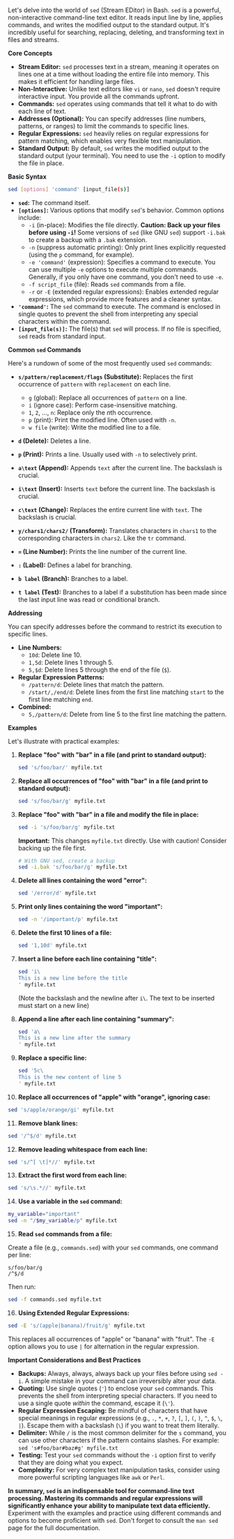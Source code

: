 Let's delve into the world of `sed` (Stream EDitor) in Bash. `sed` is a powerful, non-interactive command-line text editor. It reads input line by line, applies commands, and writes the modified output to the standard output.  It's incredibly useful for searching, replacing, deleting, and transforming text in files and streams.

**Core Concepts**

* **Stream Editor:** `sed` processes text in a stream, meaning it operates on lines one at a time without loading the entire file into memory. This makes it efficient for handling large files.
* **Non-Interactive:** Unlike text editors like `vi` or `nano`, `sed` doesn't require interactive input.  You provide all the commands upfront.
* **Commands:** `sed` operates using commands that tell it what to do with each line of text.
* **Addresses (Optional):**  You can specify addresses (line numbers, patterns, or ranges) to limit the commands to specific lines.
* **Regular Expressions:** `sed` heavily relies on regular expressions for pattern matching, which enables very flexible text manipulation.
* **Standard Output:** By default, `sed` writes the modified output to the standard output (your terminal).  You need to use the `-i` option to modify the file in place.

**Basic Syntax**

```bash
sed [options] 'command' [input_file(s)]
```

* **`sed`:** The command itself.
* **`[options]`:**  Various options that modify `sed`'s behavior. Common options include:
    * `-i` (in-place): Modifies the file directly.  **Caution:  Back up your files before using `-i`!** Some versions of `sed` (like GNU `sed`) support `-i.bak` to create a backup with a `.bak` extension.
    * `-n` (suppress automatic printing):  Only print lines explicitly requested (using the `p` command, for example).
    * `-e 'command'` (expression):  Specifies a command to execute. You can use multiple `-e` options to execute multiple commands.  Generally, if you only have one command, you don't need to use `-e`.
    * `-f script_file` (file): Reads `sed` commands from a file.
    * `-r` or `-E` (extended regular expressions):  Enables extended regular expressions, which provide more features and a cleaner syntax.
* **`'command'`:** The `sed` command to execute.  The command is enclosed in single quotes to prevent the shell from interpreting any special characters within the command.
* **`[input_file(s)]`:** The file(s) that `sed` will process. If no file is specified, `sed` reads from standard input.

**Common `sed` Commands**

Here's a rundown of some of the most frequently used `sed` commands:

* **`s/pattern/replacement/flags` (Substitute):**  Replaces the first occurrence of `pattern` with `replacement` on each line.
    * `g` (global): Replace all occurrences of `pattern` on a line.
    * `i` (ignore case): Perform case-insensitive matching.
    * `1`, `2`, ..., `n`: Replace only the *n*th occurrence.
    * `p` (print): Print the modified line.  Often used with `-n`.
    * `w file` (write): Write the modified line to a file.

* **`d` (Delete):** Deletes a line.

* **`p` (Print):** Prints a line.  Usually used with `-n` to selectively print.

* **`a\text` (Append):** Appends `text` after the current line. The backslash is crucial.

* **`i\text` (Insert):** Inserts `text` before the current line. The backslash is crucial.

* **`c\text` (Change):** Replaces the entire current line with `text`. The backslash is crucial.

* **`y/chars1/chars2/` (Transform):** Translates characters in `chars1` to the corresponding characters in `chars2`.  Like the `tr` command.

* **`=` (Line Number):** Prints the line number of the current line.

* **`:` (Label):**  Defines a label for branching.
* **`b label` (Branch):** Branches to a label.
* **`t label` (Test):** Branches to a label if a substitution has been made since the last input line was read or conditional branch.

**Addressing**

You can specify addresses before the command to restrict its execution to specific lines.

* **Line Numbers:**
    * `10d`: Delete line 10.
    * `1,5d`: Delete lines 1 through 5.
    * `5,$d`: Delete lines 5 through the end of the file (`$`).
* **Regular Expression Patterns:**
    * `/pattern/d`: Delete lines that match the pattern.
    * `/start/,/end/d`: Delete lines from the first line matching `start` to the first line matching `end`.
* **Combined:**
    * `5,/pattern/d`: Delete from line 5 to the first line matching the pattern.

**Examples**

Let's illustrate with practical examples:

1. **Replace "foo" with "bar" in a file (and print to standard output):**

   ```bash
   sed 's/foo/bar/' myfile.txt
   ```

2. **Replace all occurrences of "foo" with "bar" in a file (and print to standard output):**

   ```bash
   sed 's/foo/bar/g' myfile.txt
   ```

3. **Replace "foo" with "bar" in a file and modify the file in place:**

   ```bash
   sed -i 's/foo/bar/g' myfile.txt
   ```

   **Important:** This changes `myfile.txt` directly.  Use with caution!  Consider backing up the file first.

   ```bash
   # With GNU sed, create a backup
   sed -i.bak 's/foo/bar/g' myfile.txt
   ```

4. **Delete all lines containing the word "error":**

   ```bash
   sed '/error/d' myfile.txt
   ```

5. **Print only lines containing the word "important":**

   ```bash
   sed -n '/important/p' myfile.txt
   ```

6. **Delete the first 10 lines of a file:**

   ```bash
   sed '1,10d' myfile.txt
   ```

7. **Insert a line before each line containing "title":**

   ```bash
   sed 'i\
   This is a new line before the title
   ' myfile.txt
   ```
   (Note the backslash and the newline after `i\`. The text to be inserted must start on a new line)

8. **Append a line after each line containing "summary":**

   ```bash
   sed 'a\
   This is a new line after the summary
   ' myfile.txt
   ```

9. **Replace a specific line:**

   ```bash
   sed '5c\
   This is the new content of line 5
   ' myfile.txt
   ```

10. **Replace all occurrences of "apple" with "orange", ignoring case:**

   ```bash
   sed 's/apple/orange/gi' myfile.txt
   ```

11. **Remove blank lines:**

   ```bash
   sed '/^$/d' myfile.txt
   ```

12. **Remove leading whitespace from each line:**

   ```bash
   sed 's/^[ \t]*//' myfile.txt
   ```

13. **Extract the first word from each line:**

   ```bash
   sed 's/\s.*//' myfile.txt
   ```

14. **Use a variable in the `sed` command:**

   ```bash
   my_variable="important"
   sed -n "/$my_variable/p" myfile.txt
   ```

15. **Read `sed` commands from a file:**

   Create a file (e.g., `commands.sed`) with your `sed` commands, one command per line:

   ```
   s/foo/bar/g
   /^$/d
   ```

   Then run:

   ```bash
   sed -f commands.sed myfile.txt
   ```

16. **Using Extended Regular Expressions:**

   ```bash
   sed -E 's/(apple|banana)/fruit/g' myfile.txt
   ```
   This replaces all occurrences of "apple" or "banana" with "fruit".  The `-E` option allows you to use `|` for alternation in the regular expression.

**Important Considerations and Best Practices**

* **Backups:** Always, always, always back up your files before using `sed -i`.  A simple mistake in your command can irreversibly alter your data.
* **Quoting:** Use single quotes (`'`) to enclose your `sed` commands. This prevents the shell from interpreting special characters. If you need to use a single quote *within* the command, escape it (`\'`).
* **Regular Expression Escaping:** Be mindful of characters that have special meanings in regular expressions (e.g., `.`, `*`, `+`, `?`, `[`, `]`, `(`, `)`, `^`, `$`, `\`, `|`).  Escape them with a backslash (`\`) if you want to treat them literally.
* **Delimiter:** While `/` is the most common delimiter for the `s` command, you can use other characters if the pattern contains slashes.  For example: `sed 's#foo/bar#baz#g' myfile.txt`
* **Testing:**  Test your `sed` commands without the `-i` option first to verify that they are doing what you expect.
* **Complexity:** For very complex text manipulation tasks, consider using more powerful scripting languages like `awk` or `Perl`.

**In summary, `sed` is an indispensable tool for command-line text processing.  Mastering its commands and regular expressions will significantly enhance your ability to manipulate text data efficiently.**  Experiment with the examples and practice using different commands and options to become proficient with `sed`.  Don't forget to consult the `man sed` page for the full documentation.

